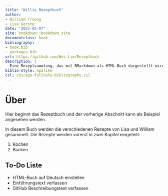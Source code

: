 ```yaml
--- 
title: "Willis Rezeptbuch"
author:
- William Truong
- Lisa Gerste
date: "2022-03-07"
site: bookdown::bookdown_site
documentclass: book
bibliography:
- book.bib
- packages.bib
url: https://github.com/Wei-Lim/Rezeptbuch
description: |
  Eine Rezeptsammlung, das mit RMarkdown als HTML-Buch dargestellt wird.
biblio-style: apalike
csl: chicago-fullnote-bibliography.csl
---
```


<!-- # About -->

<!-- This is a _sample_ book written in **Markdown**. You can use anything that Pandoc's Markdown supports; for example, a math equation $a^2 + b^2 = c^2$. -->

<!-- ## Usage  -->

<!-- Each **bookdown** chapter is an .Rmd file, and each .Rmd file can contain one (and only one) chapter. A chapter *must* start with a first-level heading: `# A good chapter`, and can contain one (and only one) first-level heading. -->

<!-- Use second-level and higher headings within chapters like: `## A short section` or `### An even shorter section`. -->

<!-- The `index.Rmd` file is required, and is also your first book chapter. It will be the homepage when you render the book. -->

<!-- ## Render book -->

<!-- You can render the HTML version of this example book without changing anything: -->

<!-- 1. Find the **Build** pane in the RStudio IDE, and -->

<!-- 1. Click on **Build Book**, then select your output format, or select "All formats" if you'd like to use multiple formats from the same book source files. -->

<!-- Or build the book from the R console: -->

<!-- ```{r, eval=FALSE} -->
<!-- bookdown::render_book() -->
<!-- ``` -->

<!-- To render this example to PDF as a `bookdown::pdf_book`, you'll need to install XeLaTeX. You are recommended to install TinyTeX (which includes XeLaTeX): <https://yihui.org/tinytex/>. -->

<!-- ## Preview book -->

<!-- As you work, you may start a local server to live preview this HTML book. This preview will update as you edit the book when you save individual .Rmd files. You can start the server in a work session by using the RStudio add-in "Preview book", or from the R console: -->

<!-- ```{r eval=FALSE} -->
<!-- bookdown::serve_book() -->
<!-- ``` -->


<!-- ```{r include=FALSE} -->
<!-- # automatically create a bib database for R packages -->
<!-- knitr::write_bib(c( -->
<!--   .packages(), 'bookdown', 'knitr', 'rmarkdown' -->
<!-- ), 'packages.bib') -->
<!-- ``` -->



# Über 

Hier beginnt das Rezeptbuch und der vorherige Abschnitt kann als Beispiel angesehen werden.

In diesem Buch werden die verschiedenen Rezepte von Lisa und William gesammelt. Die Rezepte werden vorerst in zwei Kapitel eingeteilt: 

1. Kochen
2. Backen


## To-Do Liste

- HTML-Buch auf Deutsch einstellen
- Einführungstext verfassen
- GitHub Beschreibungstext verfassen
